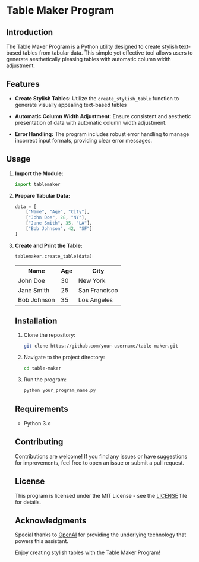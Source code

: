 # Table Maker Program

## Introduction

The Table Maker Program is a Python utility designed to create stylish text-based tables from tabular data. This simple yet effective tool allows users to generate aesthetically pleasing tables with automatic column width adjustment.

## Features

- **Create Stylish Tables:** Utilize the `create_stylish_table` function to generate visually appealing text-based tables
  
- **Automatic Column Width Adjustment:** Ensure consistent and aesthetic presentation of data with automatic column width adjustment.

- **Error Handling:** The program includes robust error handling to manage incorrect input formats, providing clear error messages.

## Usage

1. **Import the Module:**

    ```python
    import tablemaker
    ```

2. **Prepare Tabular Data:**

    ```python
    data = [
        ["Name", "Age", "City"],
        ["John Doe", 28, "NY"],
        ["Jane Smith", 35, "LA"],
        ["Bob Johnson", 42, "SF"]
    ]
    ```

3. **Create and Print the Table:**

    ```python
    tablemaker.create_table(data)
    ```

    <table>
  <tr>
    <th>Name</th>
    <th>Age</th>
    <th>City</th>
  </tr>
  <tr>
    <td>John Doe</td>
    <td>30</td>
    <td>New York</td>
  </tr>
  <tr>
    <td>Jane Smith</td>
    <td>25</td>
    <td>San Francisco</td>
  </tr>
  <tr>
    <td>Bob Johnson</td>
    <td>35</td>
    <td>Los Angeles</td>
  </tr>
</table>


## Installation

1. Clone the repository:

    ```bash
    git clone https://github.com/your-username/table-maker.git
    ```

2. Navigate to the project directory:

    ```bash
    cd table-maker
    ```

3. Run the program:

    ```bash
    python your_program_name.py
    ```

## Requirements

- Python 3.x

## Contributing

Contributions are welcome! If you find any issues or have suggestions for improvements, feel free to open an issue or submit a pull request.

## License

This program is licensed under the MIT License - see the [LICENSE](LICENSE) file for details.

## Acknowledgments

Special thanks to [OpenAI](https://www.openai.com/) for providing the underlying technology that powers this assistant.

Enjoy creating stylish tables with the Table Maker Program!

